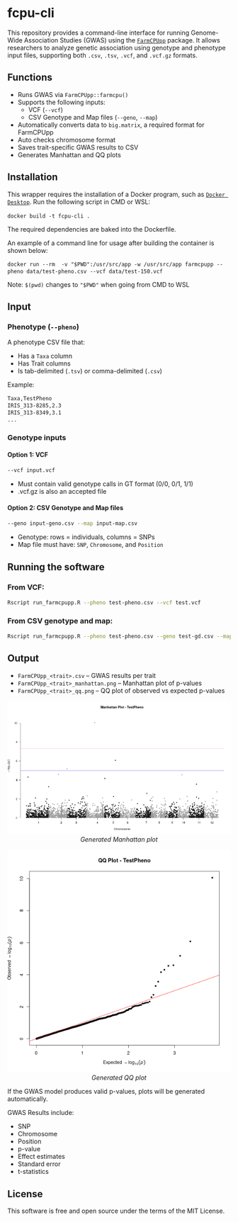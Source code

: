 
# fcpu-cli

This repository provides a command-line interface for running Genome-Wide Association Studies (GWAS) using the [`FarmCPUpp`](https://github.com/amkusmec/FarmCPUpp) package. It allows researchers to analyze genetic association using genotype and phenotype input files, supporting both `.csv`, `.tsv`, `.vcf`, and `.vcf.gz` formats.

## Functions
- Runs GWAS via `FarmCPUpp::farmcpu()`
- Supports the following inputs:
    - VCF (`--vcf`)
    - CSV Genotype and Map files (`--geno`, `--map`)
- Automatically converts data to `big.matrix`, a required format for FarmCPUpp
- Auto checks chromosome format
- Saves trait-specific GWAS results to CSV
- Generates Manhattan and QQ plots

## Installation

This wrapper requires the installation of a Docker program, such as [`Docker Desktop`](https://www.docker.com/products/docker-desktop/). Run the following script in CMD or WSL:

```docker build -t fcpu-cli .```

The required dependencies are baked into the Dockerfile.

An example of a command line for usage after building the container is shown below:

```CLI
docker run --rm  -v "$PWD":/usr/src/app -w /usr/src/app farmcpupp --pheno data/test-pheno.csv --vcf data/test-150.vcf
```

Note: ```$(pwd)``` changes to ```"$PWD"``` when going from CMD to WSL


## Input

### Phenotype (`--pheno`)
A phenotype CSV file that:
- Has a `Taxa` column
- Has Trait columns
- Is tab-delimited (`.tsv`) or comma-delimited (`.csv`)

Example:
```csv
Taxa,TestPheno
IRIS_313-8285,2.3
IRIS_313-8349,3.1
...
```

### Genotype inputs

#### Option 1: VCF

```bash
--vcf input.vcf
```

- Must contain valid genotype calls in GT format (0/0, 0/1, 1/1)
- .vcf.gz is also an accepted file

#### Option 2: CSV Genotype and Map files

```bash
--geno input-geno.csv --map input-map.csv
```

- Genotype: rows = individuals, columns = SNPs
- Map file must have: `SNP`, `Chromosome`, and `Position`


## Running the software

### From VCF:
```bash
Rscript run_farmcpupp.R --pheno test-pheno.csv --vcf test.vcf
```

### From CSV genotype and map:
```bash
Rscript run_farmcpupp.R --pheno test-pheno.csv --geno test-gd.csv --map test-gm.csv
```

## Output

- `FarmCPUpp_<trait>.csv` – GWAS results per trait
- `FarmCPUpp_<trait>_manhattan.png` – Manhattan plot of p-values
- `FarmCPUpp_<trait>_qq.png` – QQ plot of observed vs expected p-values
<p align="center">
  <img src="https://github.com/actuallyjustran/fcpu-cli/blob/cd41c80f3e5cb6238d22c67c5c2e910b5c0b8831/results/FarmCPUpp_TestPheno_manhattan.png?raw=true" alt="Manhattan plot" width="600"/>
  <br>
  <em>Generated Manhattan plot</em>
</p>

<p align="center">
  <img src="https://github.com/actuallyjustran/fcpu-cli/blob/cd41c80f3e5cb6238d22c67c5c2e910b5c0b8831/results/FarmCPUpp_TestPheno_qq.png?raw=true" alt="QQ plot" width="600"/>
  <br>
  <em>Generated QQ plot</em>
</p>


If the GWAS model produces valid p-values, plots will be generated automatically.

GWAS Results include:
- SNP
- Chromosome
- Position
- p-value
- Effect estimates
- Standard error
- t-statistics


## License
This software is free and open source under the terms of the MIT License.
